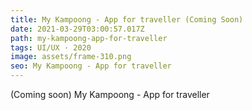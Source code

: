 ```yaml
---
title: My Kampoong - App for traveller (Coming Soon)
date: 2021-03-29T03:00:57.017Z
path: my-kampoong-app-for-traveller
tags: UI/UX · 2020
image: assets/frame-310.png
seo: My Kampoong - App for traveller
---
```

(Coming soon) My Kampoong - App for traveller
